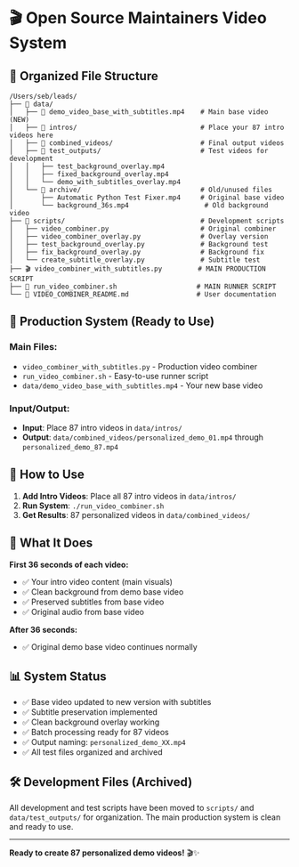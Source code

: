 # 🎬 Open Source Maintainers Video System

## 📁 **Organized File Structure**

```
/Users/seb/leads/
├── 📂 data/
│   ├── 🎥 demo_video_base_with_subtitles.mp4    # Main base video (NEW)
│   ├── 📂 intros/                               # Place your 87 intro videos here
│   ├── 📂 combined_videos/                      # Final output videos
│   ├── 📂 test_outputs/                         # Test videos for development
│   │   ├── test_background_overlay.mp4
│   │   ├── fixed_background_overlay.mp4
│   │   └── demo_with_subtitles_overlay.mp4
│   └── 📂 archive/                              # Old/unused files
│       ├── Automatic Python Test Fixer.mp4     # Original base video
│       └── background_36s.mp4                   # Old background video
├── 📂 scripts/                                  # Development scripts
│   ├── video_combiner.py                       # Original combiner
│   ├── video_combiner_overlay.py               # Overlay version
│   ├── test_background_overlay.py              # Background test
│   ├── fix_background_overlay.py               # Background fix
│   └── create_subtitle_overlay.py              # Subtitle test
├── 🎬 video_combiner_with_subtitles.py         # MAIN PRODUCTION SCRIPT
├── 🚀 run_video_combiner.sh                    # MAIN RUNNER SCRIPT
└── 📖 VIDEO_COMBINER_README.md                 # User documentation
```

## 🎯 **Production System (Ready to Use)**

### **Main Files:**

- `video_combiner_with_subtitles.py` - Production video combiner
- `run_video_combiner.sh` - Easy-to-use runner script
- `data/demo_video_base_with_subtitles.mp4` - Your new base video

### **Input/Output:**

- **Input**: Place 87 intro videos in `data/intros/`
- **Output**: `data/combined_videos/personalized_demo_01.mp4` through `personalized_demo_87.mp4`

## 🚀 **How to Use**

1. **Add Intro Videos**: Place all 87 intro videos in `data/intros/`
2. **Run System**: `./run_video_combiner.sh`
3. **Get Results**: 87 personalized videos in `data/combined_videos/`

## 🎨 **What It Does**

**First 36 seconds of each video:**

- ✅ Your intro video content (main visuals)
- ✅ Clean background from demo base video
- ✅ Preserved subtitles from base video
- ✅ Original audio from base video

**After 36 seconds:**

- ✅ Original demo base video continues normally

## 📊 **System Status**

- ✅ Base video updated to new version with subtitles
- ✅ Subtitle preservation implemented
- ✅ Clean background overlay working
- ✅ Batch processing ready for 87 videos
- ✅ Output naming: `personalized_demo_XX.mp4`
- ✅ All test files organized and archived

## 🛠️ **Development Files (Archived)**

All development and test scripts have been moved to `scripts/` and `data/test_outputs/` for organization. The main production system is clean and ready to use.

---

**Ready to create 87 personalized demo videos!** 🎬✨
